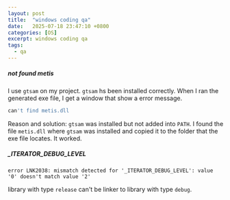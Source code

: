 ```yaml
---
layout: post
title:  "windows coding qa"
date:   2025-07-18 23:47:10 +0800
categories: [OS]
excerpt: windows coding qa
tags:
  - qa
---
```


##### not found metis

I use `gtsam` on my project. `gtsam` hs been installed correctly. When I ran the generated exe file, I get a window that show a error message.

```bash
can't find metis.dll
```

Reason and solution: `gtsam` was installed but not added into `PATH`. I found the file `metis.dll` where `gtsam` was installed and copied it to the folder that the exe file locates. It worked.

##### _ITERATOR_DEBUG_LEVEL

```plaintext
error LNK2038: mismatch detected for '_ITERATOR_DEBUG_LEVEL': value '0' doesn't match value '2'
```

library with type `release` can't be linker to library with type `debug`.
